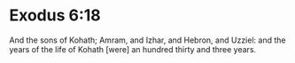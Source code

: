 # Exodus 6:18

And the sons of Kohath; Amram, and Izhar, and Hebron, and Uzziel: and the years of the life of Kohath [were] an hundred thirty and three years.